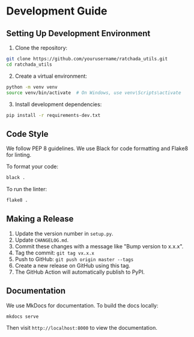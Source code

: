 # Development Guide

## Setting Up Development Environment

1. Clone the repository:

```zsh
git clone https://github.com/yourusername/ratchada_utils.git
cd ratchada_utils
```

2. Create a virtual environment:
```zsh
python -m venv venv
source venv/bin/activate  # On Windows, use venv\Scripts\activate
```
3. Install development dependencies:
```zsh
pip install -r requirements-dev.txt
```

## Code Style

We follow PEP 8 guidelines. We use Black for code formatting and Flake8 for linting.

To format your code:
```zsh
black .
```
To run the linter:
```zsh
flake8 .
```
## Making a Release

1. Update the version number in `setup.py`.
2. Update `CHANGELOG.md`.
3. Commit these changes with a message like "Bump version to x.x.x".
4. Tag the commit: `git tag vx.x.x`
5. Push to GitHub: `git push origin master --tags`
6. Create a new release on GitHub using this tag.
7. The GitHub Action will automatically publish to PyPI.

## Documentation

We use MkDocs for documentation. To build the docs locally:
```zsh
mkdocs serve
```
Then visit `http://localhost:8000` to view the documentation.
